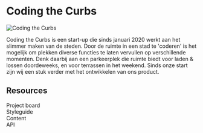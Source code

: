 # Coding the Curbs

![Coding the Curbs](https://github.com/fdnd-projects/coding-the-curbs/blob/main/assets/coding-the-curbs.jpg?raw=true)

Coding the Curbs is een start-up die sinds januari 2020 werkt aan het slimmer maken van de steden. Door de ruimte in een stad te 'coderen' is het mogelijk om plekken diverse functies te laten vervullen op verschillende momenten. Denk daarbij aan een parkeerplek die ruimte biedt voor laden & lossen doordeweeks, en voor terrassen in het weekend. Sinds onze start zijn wij een stuk verder met het ontwikkelen van ons product.

## Resources

Project board  
Styleguide  
Content  
API  
